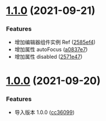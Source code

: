 # [1.1.0](https://github.com/twp0217/react-wangEditor/compare/v1.0.0...v1.1.0) (2021-09-21)

### Features

- 增加编辑器组件实例 Ref ([2585ef4](https://github.com/twp0217/react-wangEditor/commit/2585ef43ea0a18b27295887b3ae77aeaa25353f6))
- 增加属性 autoFocus ([a0837e7](https://github.com/twp0217/react-wangEditor/commit/a0837e72d9c2194222870459a8466c6b9ebff2ff))
- 增加属性 disabled ([2571e47](https://github.com/twp0217/react-wangEditor/commit/2571e47f74b6b90e6f7041e9cd2a67a8c444a40a))

# [1.0.0](https://github.com/twp0217/react-wangEditor/compare/cc36099dd2d4c7225817214998b39d852b1ff8a1...v1.0.0) (2021-09-20)

### Features

- 导入版本 1.0.0 ([cc36099](https://github.com/twp0217/react-wangEditor/commit/cc36099dd2d4c7225817214998b39d852b1ff8a1))

